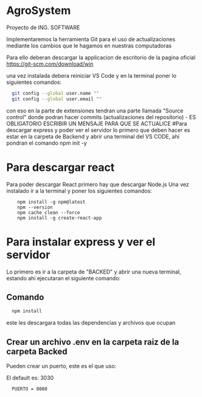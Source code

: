 # AgroSystem
Proyecto de ING. SOFTWARE

Implementaremos la herramienta Git para el uso de actualizaciones mediante los cambios que le hagamos en nuestras computadoras

Para ello deberan descargar la applicacion de escritorio de la pagina oficial https://git-scm.com/download/win 

una vez instalada debera reiniciar VS Code y en la terminal poner lo siguientes comandos:

```bash
  git config --global user.name ""
  git config --global user.email "" 
```

con eso en la parte de extensiones tendran una parte llamada "Source control" donde podran hacer commits (actualizaciones del repositorio) - ES OBLIGATORIO ESCRIBIR UN MENSAJE PARA QUE SE ACTUALICE
#Para descargar express y poder ver el servidor
lo primero que deben hacer es estar en la carpeta de Backend y abrir una terminal del VS CODE, ahi pondran el comando npm init -y

# Para descargar react
Para poder descargar React primero hay que descargar Node.js
Una vez instalado ir a la terminal y poner los siguientes comandos:

        npm install -g npm@latest
        npm --version
        npm cache clean --force
        npm install -g create-react-app


# Para instalar express y ver el servidor

Lo primero es ir a la carpeta de "BACKED" y abrir una nueva terminal, estando ahi ejecutaran el siguiente comando:




## Comando


```bash
  npm install
```

este les descargara todas las dependencias y archivos que ocupan
## Crear un archivo .env en la carpeta raiz de la carpeta Backed
Pueden crear un puerto, este es el que uso:

El default es: 3030
```bash
  PUERTO = 8080
```
